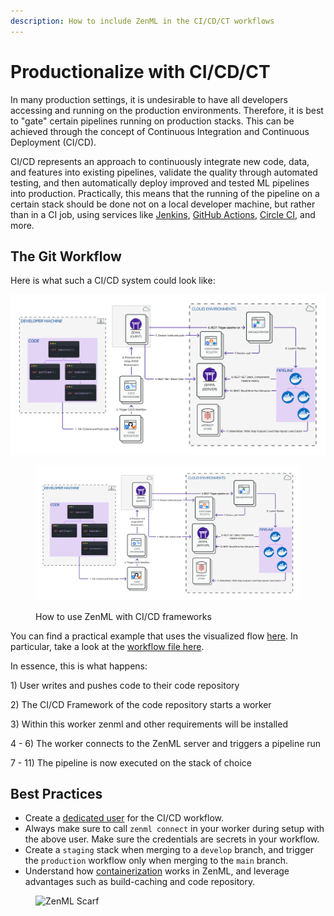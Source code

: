 ```yaml
---
description: How to include ZenML in the CI/CD/CT workflows
---
```


# Productionalize with CI/CD/CT

In many production settings, it is undesirable to have all developers accessing and running on the production environments. Therefore, it is best to "gate" certain pipelines running on production stacks. This can be achieved through the concept of Continuous Integration and Continuous Deployment (CI/CD).

CI/CD represents an approach to continuously integrate new code, data, and features into existing pipelines, validate the quality through automated testing, and then automatically deploy improved and tested ML pipelines into production. Practically, this means that the running of the pipeline on a certain stack should be done not on a local developer machine, but rather than in a CI job, using services like [Jenkins](https://www.jenkins.io/), [GitHub Actions](https://github.com/features/actions), [Circle CI](https://circleci.com/), and more.

## The Git Workflow

Here is what such a CI/CD system could look like:

<div>

<img src="../../assets/diagrams/Remote_with_git_ops.png" alt="">

 

<figure><img src="../../.gitbook/assets/Remote_with_git_ops.png" alt=""><figcaption><p>How to use ZenML with CI/CD frameworks</p></figcaption></figure>

</div>

You can find a practical example that uses the visualized flow [here](https://github.com/zenml-io/zenml-gitflow). In particular, take a look at the [workflow file here](https://github.com/zenml-io/zenml-gitflow/blob/main/.github/workflows/production.yaml).

In essence, this is what happens:

1\) User writes and pushes code to their code repository

2\) The CI/CD Framework of the code repository starts a worker

3\) Within this worker zenml and other requirements will be installed

4 - 6) The worker connects to the ZenML server and triggers a pipeline run

7 - 11) The pipeline is now executed on the stack of choice

## Best Practices

* Create a [dedicated user](user-management.md) for the CI/CD workflow.
* Always make sure to call `zenml connect` in your worker during setup with the above user. Make sure the credentials are secrets in your workflow.
* Create a `staging` stack when merging to a `develop` branch, and trigger the `production` workflow only when merging to the `main` branch.
* Understand how [containerization](../../user-guide/advanced-guide/containerize-your-pipeline.md) works in ZenML, and leverage advantages such as build-caching and code repository.

<!-- For scarf -->
<figure><img alt="ZenML Scarf" referrerpolicy="no-referrer-when-downgrade" src="https://static.scarf.sh/a.png?x-pxid=f0b4f458-0a54-4fcd-aa95-d5ee424815bc" /></figure>
